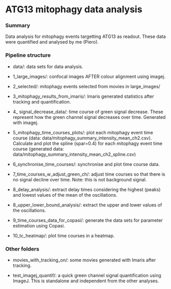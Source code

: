 
# ATG13 mitophagy data analysis


### Summary
Data analysis for mitophagy events targetting ATG13 as readout. These data were quantified and analysed by me (Piero).


### Pipeline structure

- data/: data sets for data analysis.

- 1_large_images/: confocal images AFTER colour alignment using imagej. 

- 2_selected/: mitophagy events selected from movies in large_images/

- 3_mitophagy_results_from_imaris/: Imaris generated statistics after tracking and quantification.

- 4_ signal_decrease_data/: time course of green signal decrease. These represent how the green channel signal decreases over time. Generated with imagej.

- 5_mitophagy_time_courses_plots/: plot each mitophagy event time course (data: data/mitophagy_summary_intensity_mean_ch2.csv). Calculate and plot the spline (spar=0.4) for each mitophagy event time course (generated data: data/mitophagy_summary_intensity_mean_ch2_spline.csv)

- 6_synchronise_time_courses/: synchronise and plot time course data. 

- 7_time_courses_w_adjust_green_ch/: adjust time courses so that there is no signal decline over time. Note: this is not background signal. 

- 8_delay_analysis/: extract delay times considering the highest (peaks) and lowest values of the mean of the oscillations.

- 8_upper_lower_bound_analysis/: extract the upper and lower values of the oscillations.

- 9_time_courses_data_for_copasi/: generate the data sets for parameter estimation using Copasi.

- 10_tc_heatmap/: plot time courses in a heatmap.


### Other folders

- movies_with_tracking_on/: some movies generated with Imaris after tracking.

- test_imagej_quantif/: a quick green channel signal quantification using ImageJ. This is standalone and independent from the other analyses.

